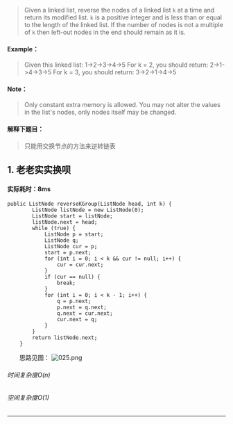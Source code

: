 > Given a linked list, reverse the nodes of a linked list `k` at a time and return its modified list.
`k` is a positive integer and is less than or equal to the length of the linked list. If the number of nodes is not a multiple of `k` then left-out nodes in the end should remain as it is.
#### Example：
> Given this linked list: 1->2->3->4->5
For k = 2, you should return: 2->1->4->3->5
For k = 3, you should return: 3->2->1->4->5
#### Note：
> Only constant extra memory is allowed.
You may not alter the values in the list's nodes, only nodes itself may be changed.

#### 解释下题目：
> 只能用交换节点的方法来逆转链表


## 1. 老老实实换呗
#### 实际耗时：8ms
```
public ListNode reverseKGroup(ListNode head, int k) {
        ListNode listNode = new ListNode(0);
        ListNode start = listNode;
        listNode.next = head;
        while (true) {
            ListNode p = start;
            ListNode q;
            ListNode cur = p;
            start = p.next;
            for (int i = 0; i < k && cur != null; i++) {
                cur = cur.next;
            }
            if (cur == null) {
                break;
            }
            for (int i = 0; i < k - 1; i++) {
                q = p.next;
                p.next = q.next;
                q.next = cur.next;
                cur.next = q;
            }
        }
        return listNode.next;
    }
```
&emsp;&emsp;思路见图：
![025.png](https://upload-images.jianshu.io/upload_images/13050335-e7567f408329ec5d.png?imageMogr2/auto-orient/strip%7CimageView2/2/w/1240)

###### 时间复杂度O(n)
###### 空间复杂度O(1)
---------
